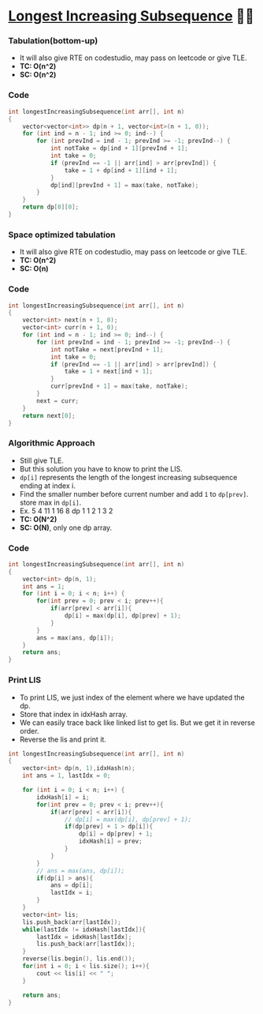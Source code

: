 # [Longest Increasing Subsequence](https://www.codingninjas.com/codestudio/problems/longest-increasing-subsequence_630459?source=youtube&campaign=striver_dp_videos&utm_source=youtube&utm_medium=affiliate&utm_campaign=striver_dp_videos&leftPanelTab=0) 🌟🌟

### Tabulation(bottom-up)

-   It will also give RTE on codestudio, may pass on leetcode or give TLE.
-   **TC: O(n^2)**
-   **SC: O(n^2)**

### Code

```cpp
int longestIncreasingSubsequence(int arr[], int n)
{
    vector<vector<int>> dp(n + 1, vector<int>(n + 1, 0));
    for (int ind = n - 1; ind >= 0; ind--) {
        for (int prevInd = ind - 1; prevInd >= -1; prevInd--) {
            int notTake = dp[ind + 1][prevInd + 1];
            int take = 0;
            if (prevInd == -1 || arr[ind] > arr[prevInd]) {
                take = 1 + dp[ind + 1][ind + 1];
            }
            dp[ind][prevInd + 1] = max(take, notTake);
        }
    }
    return dp[0][0];
}
```

### Space optimized tabulation

-   It will also give RTE on codestudio, may pass on leetcode or give TLE.
-   **TC: O(n^2)**
-   **SC: O(n)**

### Code

```cpp
int longestIncreasingSubsequence(int arr[], int n)
{
    vector<int> next(n + 1, 0);
    vector<int> curr(n + 1, 0);
    for (int ind = n - 1; ind >= 0; ind--) {
        for (int prevInd = ind - 1; prevInd >= -1; prevInd--) {
            int notTake = next[prevInd + 1];
            int take = 0;
            if (prevInd == -1 || arr[ind] > arr[prevInd]) {
                take = 1 + next[ind + 1];
            }
            curr[prevInd + 1] = max(take, notTake);
        }
        next = curr;
    }
    return next[0];
}
```

### Algorithmic Approach

-   Still give TLE.
-   But this solution you have to know to print the LIS.
-   `dp[i]` represents the length of the longest increasing subsequence ending at index i.
-   Find the smaller number before current number and add `1` to `dp[prev]`. store max in `dp[i]`.
-   Ex. 5 4 11 1 16 8
    dp 1 1 2 1 3 2
-   **TC: O(N^2)**
-   **SC: O(N)**, only one dp array.

### Code

```cpp
int longestIncreasingSubsequence(int arr[], int n)
{
    vector<int> dp(n, 1);
    int ans = 1;
    for (int i = 0; i < n; i++) {
        for(int prev = 0; prev < i; prev++){
            if(arr[prev] < arr[i]){
                dp[i] = max(dp[i], dp[prev] + 1);
            }
        }
        ans = max(ans, dp[i]);
    }
    return ans;
}
```

### Print LIS

-   To print LIS, we just index of the element where we have updated the dp.
-   Store that index in idxHash array.
-   We can easily trace back like linked list to get lis. But we get it in reverse order.
-   Reverse the lis and print it.

```cpp
int longestIncreasingSubsequence(int arr[], int n)
{
    vector<int> dp(n, 1),idxHash(n);
    int ans = 1, lastIdx = 0;

    for (int i = 0; i < n; i++) {
        idxHash[i] = i;
        for(int prev = 0; prev < i; prev++){
            if(arr[prev] < arr[i]){
                // dp[i] = max(dp[i], dp[prev] + 1);
                if(dp[prev] + 1 > dp[i]){
                    dp[i] = dp[prev] + 1;
                    idxHash[i] = prev;
                }
            }
        }
        // ans = max(ans, dp[i]);
        if(dp[i] > ans){
            ans = dp[i];
            lastIdx = i;
        }
    }
    vector<int> lis;
    lis.push_back(arr[lastIdx]);
    while(lastIdx != idxHash[lastIdx]){
        lastIdx = idxHash[lastIdx];
        lis.push_back(arr[lastIdx]);
    }
    reverse(lis.begin(), lis.end());
    for(int i = 0; i < lis.size(); i++){
        cout << lis[i] << " ";
    }

    return ans;
}
```

